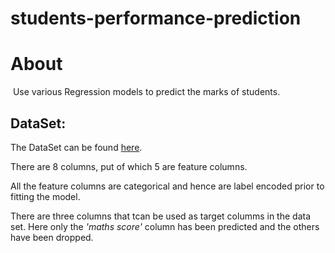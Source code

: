 # students-performance-prediction
 
# About
&nbsp;Use various Regression models to predict the marks of students.
## DataSet:
The DataSet can be found [here](https://www.kaggle.com/datasets/spscientist/students-performance-in-exams).

There are 8 columns, put of which 5 are feature columns.

All the feature columns are categorical and hence are label encoded prior to fitting the model.

 There are three columns that tcan be used as target columms in the data set. Here only the *'maths score'* column has been predicted and the others have been dropped.

